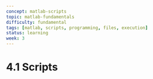 ```yaml
---
concept: matlab-scripts
topic: matlab-fundamentals
difficulty: fundamental
tags: [matlab, scripts, programming, files, execution]
status: learning
week: 3
---
```


# 4.1 Scripts

